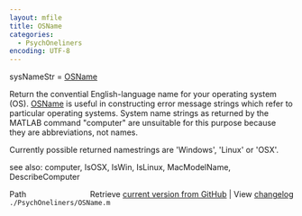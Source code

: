 ```yaml
---
layout: mfile
title: OSName
categories:
  - PsychOneliners
encoding: UTF-8
---
```


sysNameStr = [OSName](/docs/OSName)

Return the convential English-language name for your operating system \(OS\).
[OSName](/docs/OSName) is useful in constructing error message strings which refer to
particular operating systems. System name strings as returned by the MATLAB
command "computer" are unsuitable for this purpose because they are
abbreviations, not names.

Currently possible returned namestrings are 'Windows', 'Linux' or 'OSX'.

see also: computer, IsOSX, IsWin, IsLinux, MacModelName, DescribeComputer


<div class="code_header" style="text-align:right;">
  <span style="float:left;">Path&nbsp;&nbsp;</span> <span class="counter">Retrieve <a href=
  "https://raw.github.com/Psychtoolbox-3/Psychtoolbox-3/beta/./PsychOneliners/OSName.m">current version from GitHub</a> | View <a href=
  "https://github.com/Psychtoolbox-3/Psychtoolbox-3/commits/beta/./PsychOneliners/OSName.m">changelog</a></span>
</div>
<div class="code">
  <code>./PsychOneliners/OSName.m</code>
</div>
